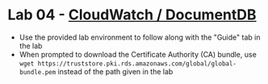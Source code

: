 # Lab 04 - [CloudWatch / DocumentDB](https://learn.acloud.guru/handson/8fe6f4fe-860f-467f-922b-4edb56f30c93)

* Use the provided lab environment to follow along with the "Guide" tab in the lab
* When prompted to download the Certificate Authority (CA) bundle, use `wget https://truststore.pki.rds.amazonaws.com/global/global-bundle.pem` instead of the path given in the lab

